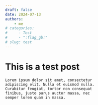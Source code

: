 ```yaml
---
draft: false
date: 2024-07-13
authors:
    - me
# categories:
#     - Test
#     - ":flag_gb:"
# slug: test
---
```


# **This is a test post**

    Lorem ipsum dolor sit amet, consectetur
    adipiscing elit. Nulla et euismod nulla.
    Curabitur feugiat, tortor non consequat
    finibus, justo purus auctor massa, nec
    semper lorem quam in massa.

<!-- more -->
